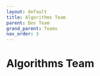```yaml
---
layout: default
title: Algorithms Team
parent: Dev Team
grand_parent: Teams
nav_order: 3
---
```



# Algorithms Team
